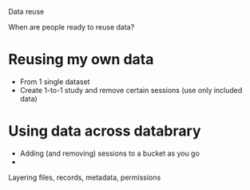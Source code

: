 Data reuse

When are people ready to reuse data?


# Reusing my own data
- From 1 single dataset
- Create 1-to-1 study and remove certain sessions (use only included data)

# Using data across databrary
- Adding (and removing) sessions to a bucket as you go 
- 


Layering files, records, metadata, permissions